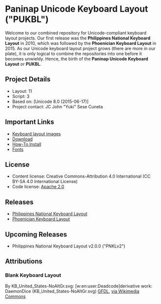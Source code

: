 # Paninap Unicode Keyboard Layout ("PUKBL")
Welcome to our combined repository for Unicode-compliant keyboard layout projects. Our first release was the **Philippines National Keyboard Layout** in 2010, which was followed by the **Phoenician Keyboard Layout** in 2015. As our Unicode keyboard layout project grows (there are more in our plate), it is only logical to combine the repositories into one before it becomes unwieldy. Hence, the birth of the **Paninap Unicode Keyboard Layout** or **PUKBL**.

## Project Details
  * Layout: 11
  * Script: 3
  * Based on: [Unicode 8.0 (2015-06-17)]
  * Project contact: JC John "Yuki" Sese Cuneta

## Important Links
  * [Keyboard layout images](/wiki/Layout_images "Keyboard layout images")
  * [Download](/downloads "Download")
  * [How-To Install](/wiki/Install "How-To Install")
  * [Fonts](/wiki/Fonts "Fonts")

## License
  * Content license: Creative Commons-Attribution 4.0 International (CC BY-SA 4.0 International License)
  * Code license: [Apache 2.0](/wiki/License "LICENSE")

## Releases
  * [Philippines National Keyboard Layout](/wiki/PNKL "Philippines National Keyboard Layout")
  * [Phoenician Keyboard Layout](/wiki/PHNKL "Phoenician Keyboard Layout")

## Upcoming Releases
  * Philippines National Keyboard Layout v2.0.0 ("PNKLv2")

## Attributions
### Blank Keyboard Layout
By KB_United_States-NoAltGr.svg: [w:en:user:Deadcode]derivative work: DaemonDice (KB_United_States-NoAltGr.svg) [GFDL](http://www.gnu.org/copyleft/fdl.html), [via Wikimedia Commons](https://commons.wikimedia.org/wiki/File%3ABlank_BRSB_Keyboard_Layout.svg)
